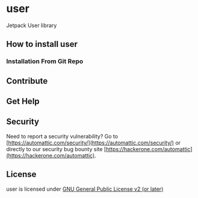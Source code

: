 # user

Jetpack User library

## How to install user

### Installation From Git Repo

## Contribute

## Get Help

## Security

Need to report a security vulnerability? Go to [https://automattic.com/security/](https://automattic.com/security/) or directly to our security bug bounty site [https://hackerone.com/automattic](https://hackerone.com/automattic).

## License

user is licensed under [GNU General Public License v2 (or later)](./LICENSE.txt)

